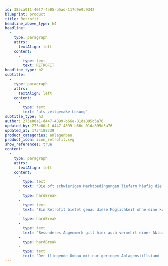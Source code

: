 ```yaml
---
id: 385ca911-40f7-4e05-b5ad-117d9e9c9342
blueprint: product
title: Retrofit
headline_above_type: h4
headline:
  -
    type: paragraph
    attrs:
      textAlign: left
    content:
      -
        type: text
        text: RETROFIT
headline_type: h2
subtitle:
  -
    type: paragraph
    attrs:
      textAlign: left
    content:
      -
        type: text
        text: 'als zeitgemäße Lösung'
subtitle_type: h3
author: 273e00a1-d447-4899-b66e-01da895d5a76
updated_by: 273e00a1-d447-4899-b66e-01da895d5a76
updated_at: 1734188339
product_categories: anlagenbau
product_icon: icon_retrofit.svg
show_references: true
content:
  -
    type: paragraph
    attrs:
      textAlign: left
    content:
      -
        type: text
        text: 'Die oft schwierigen Marktbedingungen liefern häufig die Notwendigkeit Bestandsanlagen in ihrer Laufzeit zu verlängern und auf den aktuellen Sicherheitsstandard zu heben.'
      -
        type: hardBreak
      -
        type: text
        text: 'Ein Retrofit bietet genau diese Möglichkeit ohne eine kostspielige Neuinvestition die Anlage auf den aktuellen Stand der Technik zu heben. Ob der Austausch einzelner Komponenten, ganzer Baugruppen oder Anlagenteile, durch Retrofit kann die Anlage modernisiert, effizienter gestaltet und ihre Lebensdauer verlängert werden.'
      -
        type: hardBreak
      -
        type: text
        text: 'Besonderes Augenmerk gilt hier auch vermehrt einer Aktualisierung der Sicherheitstechnik, für die wir ein kompetenter Ansprechpartner sind.'
      -
        type: hardBreak
      -
        type: text
        text: 'Der fliegende Umbau mit nur geringem Anlagenstillstand ist unsere Spezialität, die wir schon oft umgesetzt haben.'
---
```

